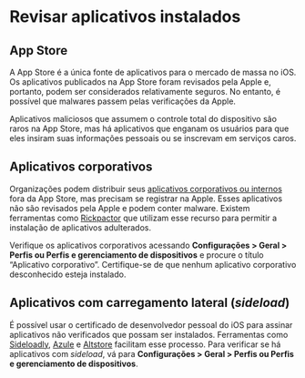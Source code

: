 # Revisar aplicativos instalados

## App Store

A App Store é a única fonte de aplicativos para o mercado de massa no iOS. Os aplicativos publicados na App Store foram revisados pela Apple e, portanto, podem ser considerados relativamente seguros. No entanto, é possível que malwares passem pelas verificações da Apple.

Aplicativos maliciosos que assumem o controle total do dispositivo são raros na App Store, mas há aplicativos que enganam os usuários para que eles insiram suas informações pessoais ou se inscrevam em serviços caros.

## Aplicativos corporativos

Organizações podem distribuir seus [aplicativos corporativos ou internos](https://support.apple.com/en-us/HT204460) fora da App Store, mas precisam se registrar na Apple. Esses aplicativos não são revisados pela Apple e podem conter malware. Existem ferramentas como [Rickpactor](https://appdb.to/app/standalone/1900000033) que utilizam esse recurso para permitir a instalação de aplicativos adulterados.

Verifique os aplicativos corporativos acessando **Configurações > Geral > Perfis ou Perfis e gerenciamento de dispositivos** e procure o título “Aplicativo corporativo”. Certifique-se de que nenhum aplicativo corporativo desconhecido esteja instalado.

## Aplicativos com carregamento lateral (_sideload_)

É possível usar o certificado de desenvolvedor pessoal do iOS para assinar aplicativos não verificados que possam ser instalados. Ferramentas como [Sideloadly](https://sideloadly.io/), [Azule](https://github.com/Al4ise/Azule) e [Altstore](https://altstore.io/) facilitam esse processo. Para verificar se há aplicativos com _sideload_, vá para **Configurações > Geral > Perfis ou Perfis e gerenciamento de dispositivos**.
